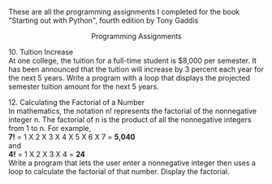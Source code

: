 These are all the programming assignments I completed for the book "Starting out with Python", fourth edition by Tony Gaddis<br />

<p align="center">Programming Assignments</p>

<span>10.</span> Tuition Increase <br />
At one college, the tuition for a full-time student is $8,000 per semester.
It has been announced that the tuition will increase by 3 percent each year for the next 5 years. Write a program with a loop that displays the projected semester tuition amount for the next 5 years.

<span>12.</span> Calculating the Factorial of a Number <br />
In mathematics, the notation n! represents the factorial of the nonnegative integer n. The factorial of n is the product of all the nonnegative integers from 1 to n. For example, <br />
       **7!** = 1 X 2 X 3 X 4 X 5 X 6 X 7 = **5,040** <br />
and <br />
       **4!** = 1 X 2 X 3 X 4 = **24** <br />
Write a program that lets the user enter a nonnegative integer then uses a loop to calculate the factorial of that number. Display the factorial.
